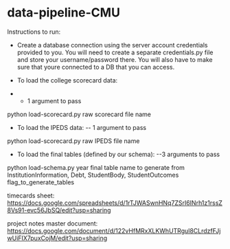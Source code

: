 # data-pipeline-CMU


Instructions to run: 

- Create a database connection using the server account credentials provided to you. You will need to create a separate credentials.py file and store your username/password there. You will also have to make sure that youre connected to a DB that you can access. 

- To load the college scorecard data:
- - 1 argument to pass

python load-scorecard.py raw scorecard file name

- To load the IPEDS data:
-- 1 argument to pass
  
python load-scorecard.py raw IPEDS file name

- To load the final tables (defined by our schema):
  --3 arguments to pass
  
python load-schema.py year final table name to generate from InstitutionInformation, Debt, StudentBody, StudentOutcomes flag_to_generate_tables



timecards sheet: https://docs.google.com/spreadsheets/d/1rTJWASwnHNq7ZSrI6INrh1z1rssZ8Vs91-evc56JbSQ/edit?usp=sharing

project notes master document: https://docs.google.com/document/d/122vHfMRxXLKWhUTRgul8CLrdzfFJjwUiFIX7puxCojM/edit?usp=sharing
